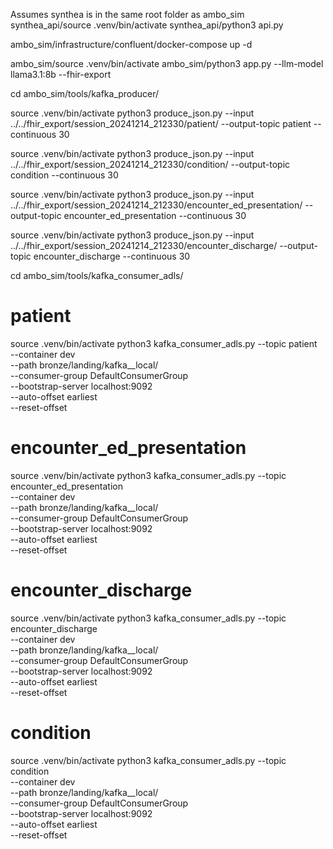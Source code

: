 <!-- run syntha api (optional) -->
Assumes synthea is in the same root folder as ambo_sim
synthea_api/source .venv/bin/activate 
synthea_api/python3 api.py

<!-- run kafka -->
ambo_sim/infrastructure/confluent/docker-compose up -d

<!-- run the simulator -->
ambo_sim/source .venv/bin/activate 
ambo_sim/python3 app.py --llm-model llama3.1:8b --fhir-export

<!-- run the producers -->
cd ambo_sim/tools/kafka_producer/

source .venv/bin/activate
python3 produce_json.py --input ../../fhir_export/session_20241214_212330/patient/ --output-topic patient --continuous 30

source .venv/bin/activate
python3 produce_json.py --input ../../fhir_export/session_20241214_212330/condition/ --output-topic condition --continuous 30

source .venv/bin/activate
python3 produce_json.py --input ../../fhir_export/session_20241214_212330/encounter_ed_presentation/ --output-topic encounter_ed_presentation --continuous 30

source .venv/bin/activate
python3 produce_json.py --input ../../fhir_export/session_20241214_212330/encounter_discharge/ --output-topic encounter_discharge --continuous 30

<!-- run the consumers -->
cd ambo_sim/tools/kafka_consumer_adls/

# patient
source .venv/bin/activate
python3 kafka_consumer_adls.py --topic patient \
                            --container dev \
                            --path bronze/landing/kafka__local/ \
                            --consumer-group DefaultConsumerGroup \
                            --bootstrap-server localhost:9092 \
                            --auto-offset earliest \
                            --reset-offset

# encounter_ed_presentation
source .venv/bin/activate
python3 kafka_consumer_adls.py --topic encounter_ed_presentation \
                            --container dev \
                            --path bronze/landing/kafka__local/ \
                            --consumer-group DefaultConsumerGroup \
                            --bootstrap-server localhost:9092 \
                            --auto-offset earliest \
                            --reset-offset

# encounter_discharge
source .venv/bin/activate
python3 kafka_consumer_adls.py --topic encounter_discharge \
                            --container dev \
                            --path bronze/landing/kafka__local/ \
                            --consumer-group DefaultConsumerGroup \
                            --bootstrap-server localhost:9092 \
                            --auto-offset earliest \
                            --reset-offset

# condition
source .venv/bin/activate
python3 kafka_consumer_adls.py --topic condition \
                            --container dev \
                            --path bronze/landing/kafka__local/ \
                            --consumer-group DefaultConsumerGroup \
                            --bootstrap-server localhost:9092 \
                            --auto-offset earliest \
                            --reset-offset